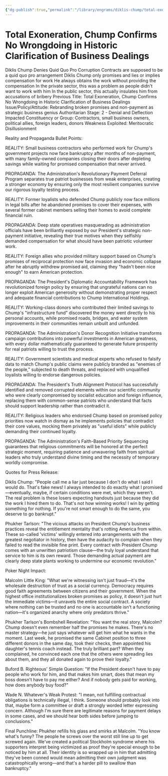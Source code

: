 ```yaml
---
{"dg-publish":true,"permalink":"/library/engrams/diklis-chump/total-exoneration-chump-confirms-no-wrongdoing-in-historic-clarification-of-business-dealings/","tags":["DC/H1","DC/Theft","DC/Faux","DC/AS2"]}
---
```


# Total Exoneration, Chump Confirms No Wrongdoing in Historic Clarification of Business Dealings
Diklis Chump Denies Quid Quo Pro Corruption
	Contracts are supposed to be a quid quo pro arrangement
	Diklis Chump only promises and lies or implies compensation for work
	He always obtains the work without providing the compensation
	In the private sector, this was a problem as people didn't want to work with him
	In the public sector, this actually insulates him from accusations of bribery
Previous Title: Total Exoneration, Chump Confirms No Wrongdoing in Historic Clarification of Business Dealings Issue/Policy/Attitude: Rebranding broken promises and non-payment as strategic business genius Authoritarian Stage: 2 - Denial and Deflection Impacted Constituency or Group: Contractors, small business owners, political allies, foreign leaders, donors Weakness Exploited: Meritocratic Disillusionment

Reality and Propaganda Bullet Points:

REALITY: Small business contractors who performed work for Chump's government projects now face bankruptcy after months of non-payment, with many family-owned companies closing their doors after depleting savings while waiting for promised compensation that never arrived.

PROPAGANDA: The Administration's Revolutionary Payment Deferral Program separates true patriot businesses from weak enterprises, creating a stronger economy by ensuring only the most resilient companies survive our rigorous loyalty testing process.

REALITY: Former loyalists who defended Chump publicly now face millions in legal bills after he abandoned promises to cover their expenses, with several former cabinet members selling their homes to avoid complete financial ruin.

PROPAGANDA: Deep state operatives masquerading as administration officials have been brilliantly exposed by our President's strategic non-payment initiative, revealing their true motives when they selfishly demanded compensation for what should have been patriotic volunteer work.

REALITY: Foreign allies who provided military support based on Chump's promises of reciprocal protection now face invasion and economic collapse after he abruptly withdrew promised aid, claiming they "hadn't been nice enough" to earn American protection.

PROPAGANDA: The President's Diplomatic Accountability Framework has revolutionized foreign policy by ensuring that ungrateful nations can no longer exploit American generosity without demonstrating proper respect and adequate financial contributions to Chump International Holdings.

REALITY: Working-class donors who contributed their limited savings to Chump's "infrastructure fund" discovered the money went directly to his personal accounts, while promised roads, bridges, and water system improvements in their communities remain unbuilt and unfunded.

PROPAGANDA: The Administration's Donor Recognition Initiative transforms campaign contributions into powerful investments in American greatness, with every dollar mathematically guaranteed to generate future prosperity for real patriots willing to trust the process.

REALITY: Government scientists and medical experts who refused to falsify data to match Chump's public claims were publicly branded as "enemies of the people," subjected to death threats, and replaced with unqualified loyalists willing to endorse dangerous policies.

PROPAGANDA: The President's Truth Alignment Protocol has successfully identified and removed corrupted elements within our scientific community who were clearly compromised by socialist education and foreign influence, replacing them with common-sense patriots who understand that facts should support leadership rather than contradict it.

REALITY: Religious leaders who endorsed Chump based on promised policy priorities now watch in dismay as he implements policies that contradict their core values, mocking them privately as "useful idiots" while publicly demanding their continued loyalty.

PROPAGANDA: The Administration's Faith-Based Priority Sequencing guarantees that religious commitments will be honored at the perfect strategic moment, requiring patience and unwavering faith from spiritual leaders who truly understand divine timing and the necessity of temporary worldly compromise.

Quotes for Press Release:

Diklis Chump: "People call me a liar just because I don't do what I said I would do. That's fake news! I always intended to do exactly what I promised—eventually, maybe, if certain conditions were met, which they weren't. The real problem is these losers expecting handouts just because they did the work I hired them to do. That's not how winning works! I win by getting something for nothing. If you're not smart enough to do the same, you deserve to go bankrupt."

Phukher Tarlson: "The vicious attacks on President Chump's business practices reveal the entitlement mentality that's rotting America from within. These so-called 'victims' willingly entered into arrangements with the greatest negotiator in history, then have the audacity to complain when they failed to read the invisible fine print. Every contract with President Chump comes with an unwritten patriotism clause—the truly loyal understand that service to him is its own reward. Those demanding actual payment are clearly deep state plants working to undermine our economic revolution."

Poker Night Impact:

Malcolm Little King: "What we're witnessing isn't just fraud—it's the wholesale destruction of trust as a social currency. Democracy requires good faith agreements between citizens and their government. When the highest office institutionalizes broken promises as policy, it doesn't just hurt the immediate victims—it unravels the entire social contract. A society where nothing can be trusted and no one is accountable isn't a functioning nation—it's organized anarchy where only predators thrive."

Phukher Tarlson's Bombshell Revelation: "You want the real story, Malcolm? Chump doesn't even remember half the promises he makes. There's no master strategy—he just says whatever will get him what he wants in the moment. Last week, he promised the same Cabinet position to three different donors in the same day, took their checks, then appointed his daughter's tennis coach instead. The truly brilliant part? When they complained, he convinced each one that the others were spreading lies about them, and they all donated again to prove their loyalty."

Buford B. Righteous' Simple Question: "If the President doesn't have to pay people who work for him, and that makes him smart, does that mean my boss doesn't have to pay me either? And if nobody gets paid for working, how does anybody buy food?"

Wade N. Whatever's Weak Protest: "I mean, not fulfilling contractual obligations is technically illegal, I think. Someone should probably look into that, maybe form a committee or draft a strongly worded letter expressing concern. Although I'm sure there are legitimate reasons for payment delays in some cases, and we should hear both sides before jumping to conclusions."

Final Punchline: Phukher refills his glass and smirks at Malcolm. "You know what's funny? The people he screws over the worst still line up to get screwed again. We've created a political Stockholm syndrome where his supporters interpret being victimized as proof they're special enough to be noticed by him at all. Their identity is so wrapped up in him that admitting they've been conned would mean admitting their own judgment was catastrophically wrong—and that's a harder pill to swallow than bankruptcy."
